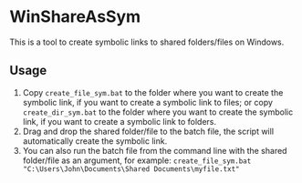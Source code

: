 # WinShareAsSym

This is a tool to create symbolic links to shared folders/files on Windows.

## Usage

1. Copy `create_file_sym.bat` to the folder where you want to create the symbolic link, if you want to create a symbolic link to files; or copy `create_dir_sym.bat` to the folder where you want to create the symbolic link, if you want to create a symbolic link to folders.
2. Drag and drop the shared folder/file to the batch file, the script will automatically create the symbolic link.
3. You can also run the batch file from the command line with the shared folder/file as an argument, for example: `create_file_sym.bat "C:\Users\John\Documents\Shared Documents\myfile.txt"`

